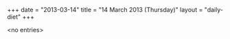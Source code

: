 +++
date = "2013-03-14"
title = "14 March 2013 (Thursday)"
layout = "daily-diet"
+++


\<no entries\>

